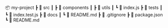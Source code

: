📦 my-project
 ┣ 📂 src
 ┃ ┣ 📂 components
 ┃ ┣ 📂 utils
 ┃ ┗ 📜 index.js
 ┣ 📂 tests
 ┃ ┗ 📜 index.test.js
 ┣ 📂 docs
 ┃ ┗ 📜 README.md
 ┣ 📜 .gitignore
 ┣ 📜 package.json
 ┗ 📜 README.md
